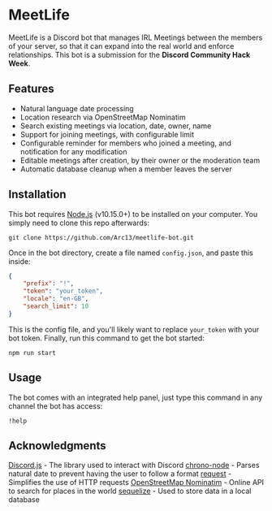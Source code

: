 # MeetLife
MeetLife is a Discord bot that manages IRL Meetings between the members of your server, so that it can expand into the real world and enforce relationships.
This bot is a submission for the **Discord Community Hack Week**.

## Features
- Natural language date processing
- Location research via OpenStreetMap Nominatim
- Search existing meetings via location, date, owner, name
- Support for joining meetings, with configurable limit
- Configurable reminder for members who joined a meeting, and notification for any modification
- Editable meetings after creation, by their owner or the moderation team
- Automatic database cleanup when a member leaves the server

## Installation
This bot requires [Node.js](https://nodejs.org/en/) (v10.15.0+) to be installed on your computer.
You simply need to clone this repo afterwards:
```
git clone https://github.com/Arc13/meetlife-bot.git
```
Once in the bot directory, create a file named `config.json`, and paste this inside:
```JSON
{
	"prefix": "!",
	"token": "your_token",
	"locale": "en-GB",
	"search_limit": 10
}
```
This is the config file, and you'll likely want to replace `your_token` with your bot token.
Finally, run this command to get the bot started:
```
npm run start
```

## Usage
The bot comes with an integrated help panel, just type this command in any channel the bot has access:
```
!help
```

## Acknowledgments
[Discord.js](https://github.com/discordjs/discord.js/) - The library used to interact with Discord
[chrono-node](https://github.com/wanasit/chrono) - Parses natural date to prevent having the user to follow a format
[request](https://github.com/request/request) - Simplifies the use of HTTP requests
[OpenStreetMap Nominatim](https://wiki.openstreetmap.org/wiki/Nominatim) - Online API to search for places in the world
[sequelize](https://github.com/sequelize/sequelize) - Used to store data in a local database
